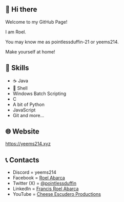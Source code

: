 ## 👋 Hi there
Welcome to my GitHub Page!

I am Roel.

You may know me as pointlessduffin-21 or yeems214.

Make yourself at home!

## 📝 Skills
- ☕ Java
- 🐚 Shell
- Windows Batch Scripting
- C
- A bit of Python
- JavaScript
- Git
and more...

## 🌐 Website
<a href="https://yeems214.xyz" target="_blank">https://yeems214.xyz</a>

## 📞 Contacts
- Discord = yeems214
- Facebook = <a href="https://www.facebook.com/yeems214/" target="_blank">Roel Abarca</a> 
- Twitter (X) = <a href="https://twitter.com/pointlessduffin" target="_blank">@pointlessduffin</a>
- LinkedIn =  <a href="https://www.linkedin.com/in/francis-roel-abarca-a0900b24b/" target="_blank">Francis Roel Abarca</a>
- YouTube = <a href="https://www.youtube.com/channel/UCIz9554XRRbpslEMelkcdRQ" target="_blank">Cheese Escudero Productions</a>

<!--
**pointlessduffin-21/pointlessduffin-21** is a ✨ _special_ ✨ repository because its `README.md` (this file) appears on your GitHub profile.

Here are some ideas to get you started:

- 🔭 I’m currently working on ...
- 🌱 I’m currently learning ...
- 👯 I’m looking to collaborate on ...
- 🤔 I’m looking for help with ...
- 💬 Ask me about ...
- 📫 How to reach me: ...
- 😄 Pronouns: ...
- ⚡ Fun fact: ...
-->
